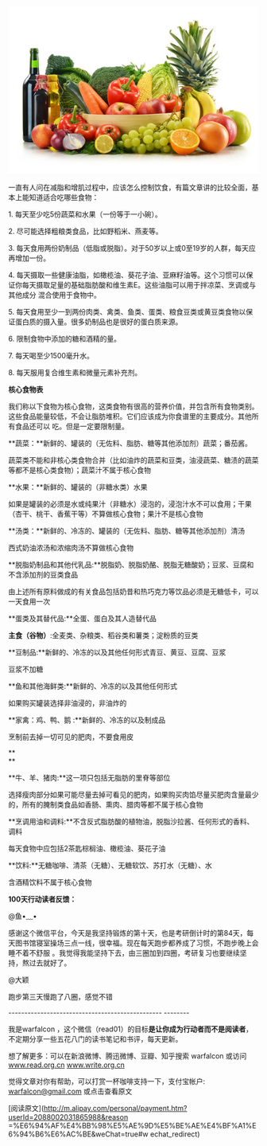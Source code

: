 ![](_resources/基本健康饮食指南image0.jpg)

一直有人问在减脂和增肌过程中，应该怎么控制饮食，有篇文章讲的比较全面，基本上能知道适合吃哪些食物：

  

  

1\. 每天至少吃5份蔬菜和水果（一份等于一小碗）。

2\. 尽可能选择粗粮类食品，比如野稻米、燕麦等。

3\. 每天食用两份奶制品（低脂或脱脂）。对于50岁以上或0至19岁的人群，每天应再增加一份。

4\. 每天摄取一些健康油脂，如橄榄油、葵花子油、亚麻籽油等。这个习惯可以保证你每天摄取足量的基础脂肪酸和维生素E。这些油脂可以用于拌凉菜、烹调或与其他成分
混合使用于食物中。

5\. 每天食用至少一到两份肉类、禽类、鱼类、蛋类、粮食豆类或黄豆类食物以保证蛋白质的摄入量。很多奶制品也是很好的蛋白质来源。

6\. 限制食物中添加的糖和酒精的量。

7\. 每天喝至少1500毫升水。

8\. 每天服用复合维生素和微量元素补充剂。

  

**核心食物表**

  

我们称以下食物为核心食物，这类食物有很高的营养价值，并包含所有食物类别。这些食品能量较低，不会让脂肪堆积。它们应该成为你食谱里的主要成分。其他所有食品还可以
吃。但是一定要限制量。

  

  

**蔬菜：**新鲜的、罐装的（无佐料、脂肪、糖等其他添加剂）蔬菜；番茄酱。

蔬菜类不能和非核心类食物合并（比如油炸的蔬菜和豆类，油浸蔬菜、糖渍的蔬菜等都不是核心类食物）；蔬菜汁不属于核心食物  

  

**水果：**新鲜的、罐装的（非糖水类）水果

如果是罐装的必须是水或纯果汁（非糖水）浸泡的，浸泡汁水不可以食用；干果（杏干、桃干、香蕉干等）不算做核心食物；果汁不是核心食物  

  

**汤类：**新鲜的、冷冻的、罐装的（无佐料、脂肪、糖等其他添加剂）清汤

西式奶油浓汤和浓缩肉汤不算做核心食物

  

**脱脂奶制品和其他代乳品:**脱脂奶、脱脂奶酪、脱脂无糖酸奶；豆浆、豆腐和不含添加剂的豆类食品

由上述所有原料做成的有关食品包括奶昔和热巧克力等饮品必须是无糖低卡，可以一天食用一次  

  

**蛋类及其替代品:**全蛋、蛋白及其人造替代品

  

**主食（谷物）**:全麦类、杂粮类、稻谷类和薯类；淀粉质的豆类

  

**豆制品:**新鲜的、冷冻的以及其他任何形式青豆、黄豆、豆腐、豆浆

豆浆不加糖  

  

**鱼和其他海鲜类:**新鲜的、冷冻的以及其他任何形式

如果购买罐装选择非油浸的，非油炸的  

  

**家禽：鸡、鸭、鹅 :**新鲜的、冷冻的以及制成品

烹制前去掉一切可见的肥肉，不要食用皮

**  
**

**牛、羊、猪肉:**这一项只包括无脂肪的里脊等部位

选择瘦肉部分如果可能尽量去掉可看见的肥肉，如果购买肉馅尽量买肥肉含量最少的，所有的腌制类食品如香肠、熏肉、腊肉等都不属于核心食物

  

**烹调用油和调料:**不含反式脂肪酸的植物油，脱脂沙拉酱、任何形式的香料、调料

每天食物中应包括2茶匙棕榈油、橄榄油、葵花子油

  

**饮料:**无糖咖啡、清茶（无糖）、无糖软饮、苏打水（无糖）、水

含酒精饮料不属于核心食物

  

  

**100天行动读者反馈：**

  

@鱼•﹏•

感谢这个微信平台，今天是我坚持锻炼的第十天，也是考研倒计时的第84天，每天图书馆寝室操场三点一线，很幸福。现在每天跑步都养成了习惯，不跑步晚上会睡不着不舒服
。我觉得我能坚持下去，由三圈加到四圈，考研复习也要继续坚持，熬过去就好了。

  

@大颖

跑步第三天慢跑了八圈，感觉不错

  

\------------------------------------------------  \--------

我是warfalcon  ，这个微信（read01）的目标**是让你成为行动者而不是阅读者**，不定期分享一些五花八门的读书笔记和书评，每天更新。

  

想了解更多：可以在新浪微博、腾迅微博、豆瓣、知乎搜索 warfalcon 或访问  www.read.org.cn  www.write.org.cn

  

觉得文章对你有帮助，可以打赏一杯咖啡支持一下，支付宝帐户:  warfalcon@gmail.com  或点击查看原文

  

  

[阅读原文](http://m.alipay.com/personal/payment.htm?userId=2088002031865988&reason
=%E6%94%AF%E4%BB%98%E5%AE%9D%E5%BE%AE%E4%BF%A1%E6%94%B6%E6%AC%BE&weChat=true#w
echat_redirect)

